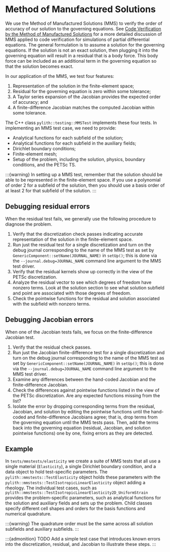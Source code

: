 # Method of Manufactured Solutions

We use the Method of Manufactured Solutions (MMS) to verify the order of accuracy of our solution to the governing equations.
See [Code Verification by the Method of Manufactured Solutions](https://www.osti.gov/servlets/purl/759450) for a more detailed discussion of MMS applied to code verification for simulations of partial differential equations.
The general formulation is to assume a solution for the governing equations.
If the solution is not an exact solution, then plugging it into the governing equation will result in a residual that is a body force.
This body force can be included as an additional term in the governing equation so that the solution becomes exact.

In our application of the MMS, we test four features:

1. Representation of the solution in the finite-element space;
2. Residual for the governing equation is zero within some tolerance;
3. A Taylor series expansion of the Jacobian provides the expected order of accuracy; and
4. A finite-difference Jacobian matches the computed Jacobian within some tolerance.

The C++ class `pylith::testing::MMSTest` implements these four tests.
In implementing an MMS test case, we need to provide:

* Analytical functions for each subfield of the solution;
* Analytical functions for each subfield in the auxiliary fields;
* Dirichlet boundary conditions;
* Finite-element mesh;
* Setup of the problem, including the solution, physics, boundary conditions, and the PETSc TS.

:::{warning}
In setting up a MMS test, remember that the solution should be able to be represented in the finite-element space.
If you use a polynomial of order 2 for a subfield of the solution, then you should use a basis order of at least 2 for that subfield of the solution.
:::

## Debugging residual errors

When the residual test fails, we generally use the following procedure to diagnose the problem.

1. Verify that the discretization check passes indicating accurate representation of the solution in the finite-element space.
2. Run just the residual test for a single discretization and turn on the debug journal corresponding to the name of the MMS test as set by `GenericComponent::setName(JOURNAL_NAME)` in `setUp()`; this is done via the `--journal.debug=JOURNAL_NAME` command line argument to the MMS test driver.
3. Verify that the residual kernels show up correctly in the view of the PETSc discretization.
4. Analyze the residual vector to see which degrees of freedom have nonzero terms. Look at the solution section to see what solution subfield and point are associated with those degrees of freedom.
5. Check the pointwise functions for the residual and solution associated with the subfield with nonzero terms.

## Debugging Jacobian errors

When one of the Jacobian tests fails, we focus on the finite-difference Jacobian test.

1. Verify that the residual check passes.
2. Run just the Jacobian finite-difference test for a single discretization and turn on the debug journal corresponding to the name of the MMS test as set by `GenericComponent::setName(JOURNAL_NAME)` in `setUp()`; this is done via the `--journal.debug=JOURNAL_NAME` command line argument to the MMS test driver.
3. Examine any differences between the hand-coded Jacobian and the finite-difference Jacobian.
4. Check the differences against pointwise functions listed in the view of the PETSc discretization. Are any expected functions missing from the list?
5. Isolate the error by dropping corresponding terms from the residual, Jacobian, and solution by editing the pointwise functions until the hand-coded and finite-difference Jacobians agree; that is, drop terms from the governing equation until the MMS tests pass. Then, add the terms back into the governing equation (residual, Jacobian, and solution pointwise functions) one by one, fixing errors as they are detected.

## Example

In `tests/mmstests/elasticity` we create a suite of MMS tests that all use a single material (`Elasticity`), a single Dirichlet boundary condition, and a data object to hold test-specific parameters.
The `pylith::mmstests::TestElasticity` object holds these parameters with the `pylith::mmstests::TestIsotropicLinearElasticity` object adding a rheology.
The individual test cases, such as `pylith::mmstests::TestIsotropicLinearElasticity2D_UniformStrain` provides the problem-specific parameters, such as analytical functions for the solution and auxiliary fields and sets up the problem.
Child classes specify different cell shapes and orders for the basis functions and numerical quadrature.

:::{warning}
The quadrature order must be the same across all solution subfields and auxiliary subfields.
:::

:::{admonition} TODO
Add a simple test case that introduces known errors into the discretization, residual, and Jacobian to illustrate these steps.
:::
